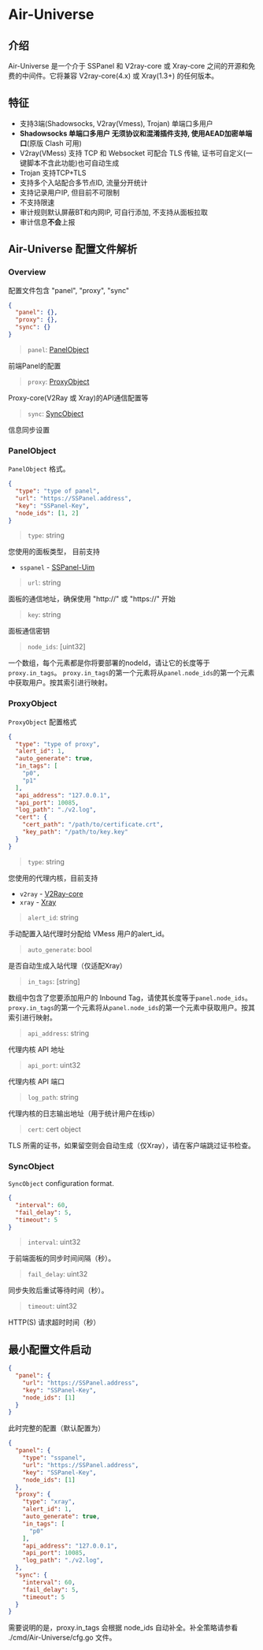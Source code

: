 # Air-Universe
## 介绍
Air-Universe 是一个介于 SSPanel 和 V2ray-core 或 Xray-core 之间的开源和免费的中间件。它将兼容 V2ray-core(4.x) 或 Xray(1.3+) 的任何版本。
## 特征
- 支持3端(Shadowsocks, V2ray(Vmess), Trojan) 单端口多用户
- **Shadowsocks 单端口多用户 无须协议和混淆插件支持, 使用AEAD加密单端口**(原版 Clash 可用)
- V2ray(VMess) 支持 TCP 和 Websocket 可配合 TLS 传输, 证书可自定义(一键脚本不含此功能)也可自动生成
- Trojan 支持TCP+TLS
- 支持多个入站配合多节点ID, 流量分开统计
- 支持记录用户IP, 但目前不可限制
- 不支持限速
- 审计规则默认屏蔽BT和内网IP, 可自行添加, 不支持从面板拉取
- 审计信息**不会**上报

## Air-Universe 配置文件解析
### Overview
配置文件包含 "panel", "proxy", "sync"
```json
{
  "panel": {},
  "proxy": {},
  "sync": {}
}
```

> `panel`: [PanelObject](#panelobject)

前端Panel的配置

> `proxy`: [ProxyObject](#proxyobject)

Proxy-core(V2Ray 或 Xray)的API通信配置等

> `sync`: [SyncObject](#syncobject)

信息同步设置

### PanelObject

`PanelObject` 格式。
```json
{
  "type": "type of panel",
  "url": "https://SSPanel.address",
  "key": "SSPanel-Key",
  "node_ids": [1, 2]
}
```

> `type`: string

您使用的面板类型， 目前支持
- `sspanel` - [SSPanel-Uim](https://github.com/Anankke/SSPanel-Uim)

> `url`: string

面板的通信地址，确保使用 "http://" 或 "https://" 开始

> `key`: string

面板通信密钥
> `node_ids`: [uint32]

一个数组，每个元素都是你将要部署的nodeId，请让它的长度等于`proxy.in_tags`。
`proxy.in_tags`的第一个元素将从`panel.node_ids`的第一个元素中获取用户。按其索引进行映射。

### ProxyObject
`ProxyObject` 配置格式
```json
{
  "type": "type of proxy",
  "alert_id": 1,
  "auto_generate": true,
  "in_tags": [
    "p0",
    "p1"
  ],
  "api_address": "127.0.0.1",
  "api_port": 10085,
  "log_path": "./v2.log",
  "cert": {
    "cert_path": "/path/to/certificate.crt",
    "key_path": "/path/to/key.key"
  }
}
```

> `type`: string

您使用的代理内核，目前支持
- `v2ray` - [V2Ray-core](https://github.com/v2fly/v2ray-core)
- `xray` - [Xray](https://github.com/XTLS/Xray-core)

> `alert_id`: string

手动配置入站代理时分配给 VMess 用户的alert_id。

> `auto_generate`: bool

是否自动生成入站代理（仅适配Xray）
> `in_tags`: [string]

数组中包含了您要添加用户的 Inbound Tag，请使其长度等于`panel.node_ids`。
`proxy.in_tags`的第一个元素将从`panel.node_ids`的第一个元素中获取用户。按其索引进行映射。

> `api_address`: string

代理内核 API 地址
> `api_port`: uint32

代理内核 API 端口
> `log_path`: string

代理内核的日志输出地址（用于统计用户在线ip）
> `cert`: cert object

TLS 所需的证书，如果留空则会自动生成（仅Xray），请在客户端跳过证书检查。
### SyncObject
`SyncObject` configuration format.
```json
{
  "interval": 60,
  "fail_delay": 5,
  "timeout": 5
}
```
> `interval`: uint32

于前端面板的同步时间间隔（秒）。
> `fail_delay`: uint32

同步失败后重试等待时间（秒）。
> `timeout`: uint32

HTTP(S) 请求超时时间（秒）    

## 最小配置文件启动
```json
{
  "panel": {
    "url": "https://SSPanel.address",
    "key": "SSPanel-Key",
    "node_ids": [1]
  }
}
```
此时完整的配置（默认配置为）
```json
{
  "panel": {
    "type": "sspanel",
    "url": "https://SSPanel.address",
    "key": "SSPanel-Key",
    "node_ids": [1]
  },
  "proxy": {
    "type": "xray",
    "alert_id": 1,
    "auto_generate": true,
    "in_tags": [
      "p0"
    ],
    "api_address": "127.0.0.1",
    "api_port": 10085,
    "log_path": "./v2.log",
  },
  "sync": {
    "interval": 60,
    "fail_delay": 5,
    "timeout": 5
  }
}
```
需要说明的是，proxy.in_tags 会根据 node_ids 自动补全。补全策略请参看 ./cmd/Air-Universe/cfg.go 文件。